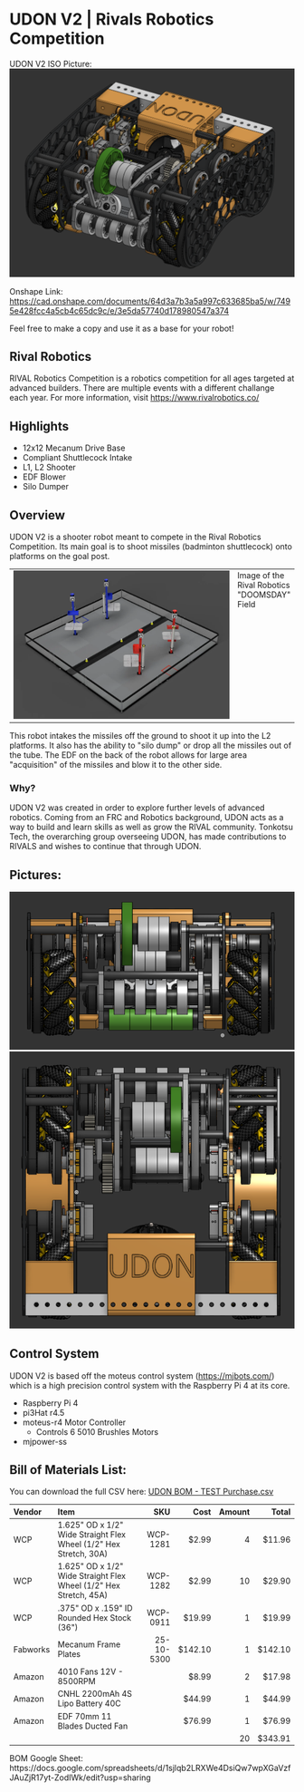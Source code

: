 # UDON V2 | Rivals Robotics Competition
UDON V2 ISO Picture:
![UDON ISO render](Pictures/UdonISOImage.png)

Onshape Link:
https://cad.onshape.com/documents/64d3a7b3a5a997c633685ba5/w/7495e428fcc4a5cb4c65dc9c/e/3e5da57740d178980547a374 

Feel free to make a copy and use it as a base for your robot!

## Rival Robotics
RIVAL Robotics Competition is a robotics competition for all ages targeted at advanced builders. There are multiple events with a different challange each year. For more information, visit https://www.rivalrobotics.co/

## Highlights
- 12x12 Mecanum Drive Base
- Compliant Shuttlecock Intake
- L1, L2 Shooter
- EDF Blower
- Silo Dumper

## Overview
UDON V2 is a shooter robot meant to compete in the Rival Robotics Competition. Its main goal is to shoot missiles (badminton shuttlecock) onto platforms on the goal post.

<table>
  <tr>
    <td valign="top" width="80%">
      <img src="Pictures/RivalFieldImage.png" width="100%" alt="Field ISO Render">
    </td>
    <td valign="top">
        Image of the Rival Robotics "DOOMSDAY" Field
    </td>
  </tr>
</table>

This robot intakes the missiles off the ground to shoot it up into the L2 platforms. It also has the ability to "silo dump" or drop all the missiles out of the tube. The EDF on the back of the robot allows for large area "acquisition" of the missiles and blow it to the other side.

### Why?
UDON V2 was created in order to explore further levels of advanced robotics. Coming from an FRC and Robotics background, UDON acts as a way to build and learn skills as well as grow the RIVAL community. Tonkotsu Tech, the overarching group overseeing UDON, has made contributions to RIVALS and wishes to continue that through UDON.

## Pictures:
![UDON Front View](Pictures/UdonFrontImage.png)
![UDON Top View](Pictures/UdonTopImage.png)

## Control System
UDON V2 is based off the moteus control system (https://mjbots.com/) which is a high precision control system with the Raspberry Pi 4 at its core. 

- Raspberry Pi 4
- pi3Hat r4.5
- moteus-r4 Motor Controller
    - Controls 6 5010 Brushles Motors
- mjpower-ss

## Bill of Materials List:

You can download the full CSV here: [UDON BOM - TEST Purchase.csv](UDON%20BOM%20-%20TEST%20Purchase.csv)
<table>
  <colgroup>
    <col width="8%" />
    <col width="60%" />
    <col width="12%" />
    <col width="8%" />
    <col width="6%" />
    <col width="6%" />
  </colgroup>
  <thead>
    <tr>
      <th align="left">Vendor</th>
      <th align="left">Item</th>
      <th align="right">SKU</th>
      <th align="right">Cost</th>
      <th align="right">Amount</th>
      <th align="right">Total</th>
    </tr>
  </thead>
  <tbody>
    <tr>
      <td>WCP</td>
      <td>1.625" OD x 1/2" Wide Straight Flex Wheel (1/2" Hex Stretch, 30A)</td>
      <td align="right">WCP-1281</td>
      <td align="right">$2.99</td>
      <td align="right">4</td>
      <td align="right">$11.96</td>
    </tr>
    <tr>
      <td>WCP</td>
      <td>1.625" OD x 1/2" Wide Straight Flex Wheel (1/2" Hex Stretch, 45A)</td>
      <td align="right">WCP-1282</td>
      <td align="right">$2.99</td>
      <td align="right">10</td>
      <td align="right">$29.90</td>
    </tr>
    <tr>
      <td>WCP</td>
      <td>.375" OD x .159" ID Rounded Hex Stock (36")</td>
      <td align="right">WCP-0911</td>
      <td align="right">$19.99</td>
      <td align="right">1</td>
      <td align="right">$19.99</td>
    </tr>
    <tr>
      <td>Fabworks</td>
      <td>Mecanum Frame Plates</td>
      <td align="right">25-10-5300</td>
      <td align="right">$142.10</td>
      <td align="right">1</td>
      <td align="right">$142.10</td>
    </tr>
    <tr>
      <td>Amazon</td>
      <td>4010 Fans 12V - 8500RPM</td>
      <td align="right"></td>
      <td align="right">$8.99</td>
      <td align="right">2</td>
      <td align="right">$17.98</td>
    </tr>
    <tr>
      <td>Amazon</td>
      <td>CNHL 2200mAh 4S Lipo Battery 40C</td>
      <td align="right"></td>
      <td align="right">$44.99</td>
      <td align="right">1</td>
      <td align="right">$44.99</td>
    </tr>
    <tr>
      <td>Amazon</td>
      <td>EDF 70mm 11 Blades Ducted Fan</td>
      <td align="right"></td>
      <td align="right">$76.99</td>
      <td align="right">1</td>
      <td align="right">$76.99</td>
    </tr>
    <tr>
      <td></td>
      <td></td>
      <td></td>
      <td></td>
      <td align="right">20</td>
      <td align="right">$343.91</td>
    </tr>
  </tbody>
</table>
BOM Google Sheet: https://docs.google.com/spreadsheets/d/1sjlqb2LRXWe4DsiQw7wpXGaVzfJAuZjR17yt-ZodIWk/edit?usp=sharing


